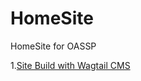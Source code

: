 # HomeSite

HomeSite for OASSP

1.[Site Build with Wagtail CMS](https://docs.wagtail.org/en/stable/getting_started/tutorial.html)

